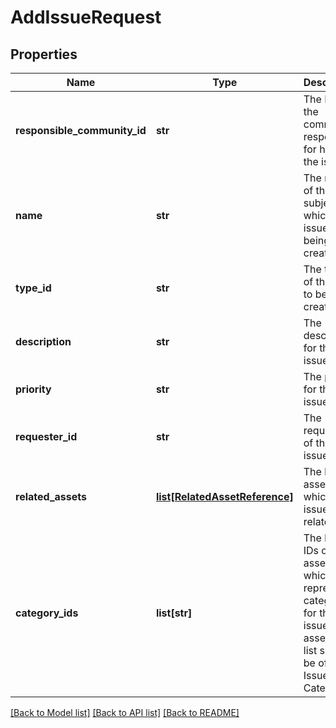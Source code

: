 # AddIssueRequest

## Properties
Name | Type | Description | Notes
------------ | ------------- | ------------- | -------------
**responsible_community_id** | **str** | The ID of the community responsible for handling the issue. | [optional] 
**name** | **str** | The name of the subject for which the issue is being created. | 
**type_id** | **str** | The type ID of the issue to be created. | 
**description** | **str** | The description for the issue. | 
**priority** | **str** | The priority for the issue. | [optional] 
**requester_id** | **str** | The requester of the issue. | [optional] 
**related_assets** | [**list[RelatedAssetReference]**](RelatedAssetReference.md) | The list of assets which the issue is related to. | [optional] 
**category_ids** | **list[str]** | The list of IDs of assets which represent categories for this issue. Each asset in this list should be of type Issue Category. | [optional] 

[[Back to Model list]](../README.md#documentation-for-models) [[Back to API list]](../README.md#documentation-for-api-endpoints) [[Back to README]](../README.md)



